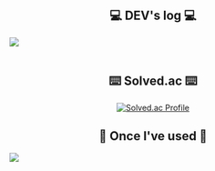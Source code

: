 <div align="center">
<br>

## 💻 DEV's log 💻
<div style="display:flex; flex-direction:row;">
    <a href="https://easyhomputer.tistory.com">
        <a href="https://velog.io/@kimbab_1004/posts"><img src="https://img.shields.io/badge/Velog-20c997?style=for-the-badge&logo=Velog&logoColor=white">
    </a>
</div><br>


## ⌨️ Solved.ac ⌨️
[![Solved.ac Profile](http://mazassumnida.wtf/api/v2/generate_badge?boj=kimbab1004)](https://solved.ac/kimbab1004/)


      
## 🔨 Once I've used 🔨
<div style="display:flex; flex-direction:row;">
  <img src="https://img.shields.io/badge/C++-00599C?style=flat-square&logo=C++&logoColor=white">
  <br>

</div><br>
</div>

